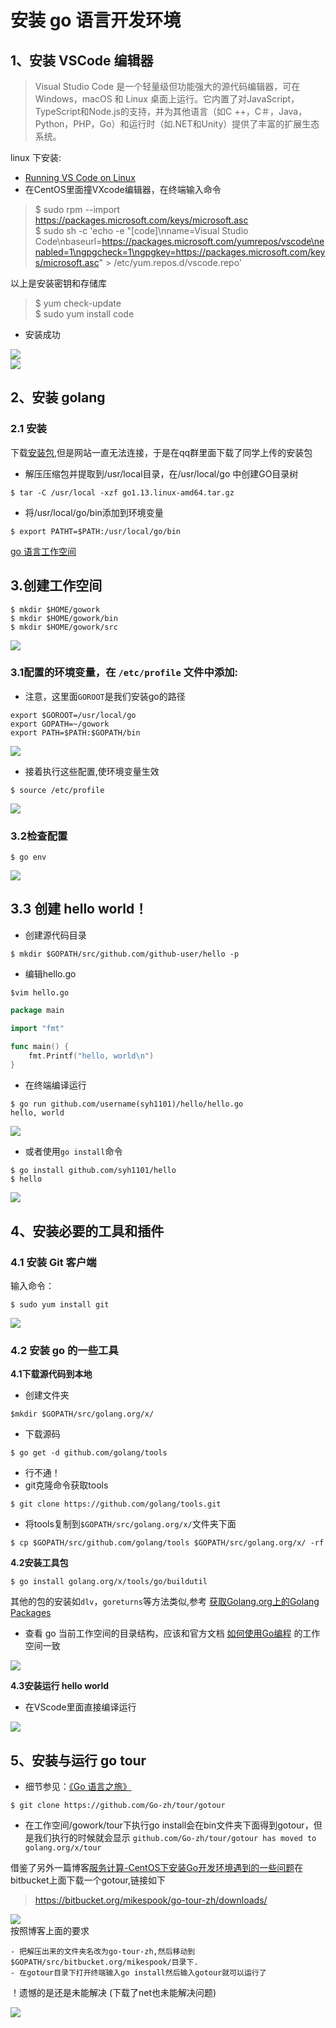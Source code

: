 
# 安装 go 语言开发环境
## 1、安装 VSCode 编辑器
> Visual Studio Code 是一个轻量级但功能强大的源代码编辑器，可在 Windows，macOS 和 Linux 桌面上运行。它内置了对JavaScript，TypeScript和Node.js的支持，并为其他语言（如C ++，C＃，Java，Python，PHP，Go）和运行时（如.NET和Unity）提供了丰富的扩展生态系统。  

linux 下安装:

* [Running VS Code on Linux](https://code.visualstudio.com/docs/setup/linux)
* 在CentOS里面撞VXcode编辑器，在终端输入命令

> $ sudo rpm --import https://packages.microsoft.com/keys/microsoft.asc  
> $ sudo sh -c 'echo -e "[code]\nname=Visual Studio Code\nbaseurl=https://packages.microsoft.com/yumrepos/vscode\nenabled=1\ngpgcheck=1\ngpgkey=https://packages.microsoft.com/keys/microsoft.asc" > /etc/yum.repos.d/vscode.repo'  

以上是安装密钥和存储库  

> $ yum check-update  
> $ sudo yum install code
* 安装成功   

![](./img/1.png)  
![](./img/2.png)  

## 2、安装 golang

### 2.1 安装
下载[安装包](https://go-zh.org/),但是网站一直无法连接，于是在qq群里面下载了同学上传的安装包
* 解压压缩包并提取到/usr/local目录，在/usr/local/go 中创建GO目录树

```
$ tar -C /usr/local -xzf go1.13.linux-amd64.tar.gz
```
* 将/usr/local/go/bin添加到环境变量  
```
$ export PATHT=$PATH:/usr/local/go/bin
```


[go 语言工作空间](https://go-zh.org/doc/code.html)

## 3.创建工作空间

```
$ mkdir $HOME/gowork
$ mkdir $HOME/gowork/bin
$ mkdir $HOME/gowork/src
```
![](./img/4.png)
### 3.1配置的环境变量，在 `/etc/profile` 文件中添加:
* 注意，这里面`GOROOT`是我们安装go的路径

```
export $GOROOT=/usr/local/go
export GOPATH=~/gowork
export PATH=$PATH:$GOPATH/bin
```
![](./img/5.png)

* 接着执行这些配置,使环境变量生效

```
$ source /etc/profile
```
![](./img/3.png)  
### 3.2检查配置

```
$ go env  
```

![](./img/6.png)

## 3.3 创建 hello world！

- 创建源代码目录

```
$ mkdir $GOPATH/src/github.com/github-user/hello -p
```

- 编辑hello.go
```
$vim hello.go
```
```go
package main

import "fmt"

func main() {
    fmt.Printf("hello, world\n")
}
```

 - 在终端编译运行

```
$ go run github.com/username(syh1101)/hello/hello.go
hello, world
```
![](./img/7.png)  
- 或者使用`go install`命令
```
$ go install github.com/syh1101/hello
$ hello
```
![](./img/8.png)

## 4、安装必要的工具和插件

### 4.1 安装 Git 客户端

输入命令：

```
$ sudo yum install git
```
![](./img/9.png)

### 4.2 安装 go 的一些工具


**4.1下载源代码到本地**


* 创建文件夹
```
$mkdir $GOPATH/src/golang.org/x/
```
* 下载源码
```
$ go get -d github.com/golang/tools
```
* 行不通！
* git克隆命令获取tools

```
$ git clone https://github.com/golang/tools.git
```

- 将tools复制到`$GOPATH/src/golang.org/x/`文件夹下面
```
$ cp $GOPATH/src/github.com/golang/tools $GOPATH/src/golang.org/x/ -rf
```

**4.2安装工具包**

```
$ go install golang.org/x/tools/go/buildutil
```
其他的包的安装如`dlv`，`goreturns`等方法类似,参考 [获取Golang.org上的Golang Packages](https://github.com/northbright/Notes/blob/master/Golang/china/get-golang-packages-on-golang-org-in-china.md)



- 查看 go 当前工作空间的目录结构，应该和官方文档 [如何使用Go编程](https://go-zh.org/doc/code.html) 的工作空间一致

![](./img/11.png)


**4.3安装运行 hello world**

- 在VScode里面直接编译运行  

![](./img/10.png)

## 5、安装与运行 go tour

* 细节参见：[《Go 语言之旅》](https://github.com/Go-zh/tour)

```
$ git clone https://github.com/Go-zh/tour/gotour

```
* 在工作空间/gowork/tour下执行go install会在bin文件夹下面得到gotour，但是我们执行的时候就会显示  `github.com/Go-zh/tour/gotour has moved to golang.org/x/tour`

借鉴了另外一篇博客[服务计算-CentOS下安装Go开发环境遇到的一些问题](https://blog.csdn.net/lelouch_matrix/article/details/100690533)在bitbucket上面下载一个gotour,链接如下
> https://bitbucket.org/mikespook/go-tour-zh/downloads/

![](./img/12.png)  
按照博客上面的要求  
```
- 把解压出来的文件夹名改为go-tour-zh,然后移动到$GOPATH/src/bitbucket.org/mikespook/目录下.  
- 在gotour目录下打开终端输入go install然后输入gotour就可以运行了  
```
！遗憾的是还是未能解决  (下载了net也未能解决问题)  

![](./img/13.png)






